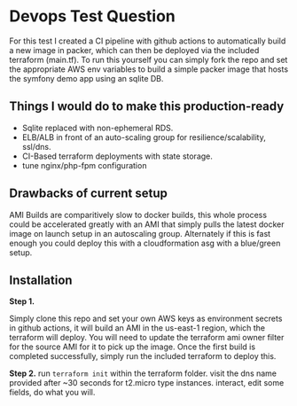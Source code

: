 Devops Test Question
========================

For this test I created a CI pipeline with github actions to automatically build a new image in packer, which can then be deployed via the included terraform (main.tf). To run this yourself you can simply fork the repo and set the appropriate AWS env variables to build a simple packer image that hosts the symfony demo app using an sqlite DB. 

Things I would do to make this production-ready
------------

  * Sqlite replaced with non-ephemeral RDS.
  * ELB/ALB in front of an auto-scaling group for resilience/scalability, ssl/dns.
  * CI-Based terraform deployments with state storage.
  * tune nginx/php-fpm configuration

Drawbacks of current setup
----------
AMI Builds are comparitively slow to docker builds, this whole process could be accelerated greatly with an AMI that simply pulls the latest docker image on launch setup in an autoscaling group. 
Alternately if this is fast enough you could deploy this with a cloudformation asg with a blue/green setup. 

Installation
------------

**Step 1.**

Simply clone this repo and set your own AWS keys as environment secrets in github actions, it will build an AMI in the us-east-1 region, which the terraform will deploy. You will need to update the terraform ami owner filter for the source AMI for it to pick up the image. Once the first build is completed successfully, simply run the included terraform to deploy this. 

**Step 2.** 
run `terraform init` within the terraform folder.
visit the dns name provided after ~30 seconds for t2.micro type instances. interact, edit some fields, do what you will. 
